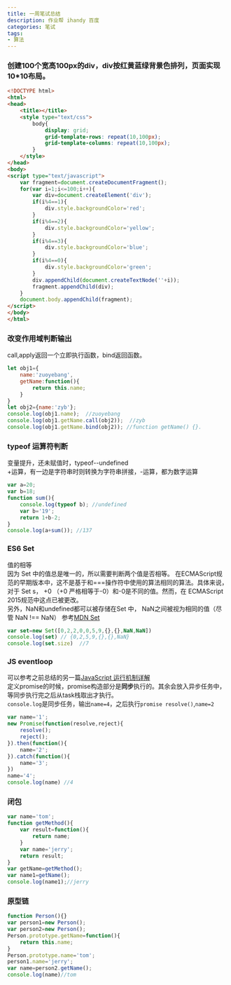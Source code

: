 ```yaml
---
title: 一周笔试总结 
description: 作业帮 ihandy 百度
categories: 笔试
tags:
- 算法
--- 
```

### 创建100个宽高100px的div，div按红黄蓝绿背景色排列，页面实现10*10布局。  
````html
<!DOCTYPE html>
<html>
<head>
	<title></title>
	<style type="text/css">
		body{
			display: grid;
			grid-template-rows: repeat(10,100px);
			grid-template-columns: repeat(10,100px);
		}
	</style>
</head>
<body>
<script type="text/javascript">
	var fragment=document.createDocumentFragment();
	for(var i=1;i<=100;i++){
		var div=document.createElement('div');
		if(i%4==1){
			div.style.backgroundColor='red';
		}
		if(i%4==2){
			div.style.backgroundColor='yellow';
		}
		if(i%4==3){
			div.style.backgroundColor='blue';
		}
		if(i%4==0){
			div.style.backgroundColor='green';
		}
		div.appendChild(document.createTextNode(''+i));
		fragment.appendChild(div);
	}
	document.body.appendChild(fragment);	  
</script>
</body>
</html>
````   

### 改变作用域判断输出  
call,apply返回一个立即执行函数，bind返回函数。
````javascript
let obj1={
	name:'zuoyebang',
	getName:function(){
		return this.name;
	}
}
let obj2={name:'zyb'};
console.log(obj1.name);  //zuoyebang
console.log(obj1.getName.call(obj2));  //zyb
console.log(obj1.getName.bind(obj2)); //function getName() {}. 
````  
### typeof 运算符判断  
变量提升，还未赋值时，typeof--undefined  
+运算，有一边是字符串时则转换为字符串拼接，-运算，都为数字运算
````javascript
var a=20;
var b=18;
function sum(){
	console.log(typeof b); //undefined
	var b='19';
	return 1+b-2;
}
console.log(a+sum()); //137
````  

### ES6 Set  
值的相等  
因为 Set 中的值总是唯一的，所以需要判断两个值是否相等。
在ECMAScript规范的早期版本中，这不是基于和===操作符中使用的算法相同的算法。具体来说，对于 Set s， +0 （+0 严格相等于-0）和-0是不同的值。然而，在 ECMAScript 2015规范中这点已被更改。  
另外，NaN和undefined都可以被存储在Set 中， NaN之间被视为相同的值（尽管 NaN !== NaN） 
参考[MDN Set](https://developer.mozilla.org/zh-CN/docs/Web/JavaScript/Reference/Global_Objects/Set)
````javascript
var set=new Set([0,2,2,0,0,5,9,{},{},NaN,NaN])
console.log(set) // {0,2,5,9,{},{},NaN}
console.log(set.size)  //7  
````  

### JS eventloop  
可以参考之前总结的另一篇[JavaScript 运行机制详解]({{site.url}}/js基础/2018/09/15/js-eventloop)  
定义promise的时候，promise构造部分是**同步**执行的。其余会放入异步任务中，等同步执行完之后从task栈取出才执行。    
`console.log`是同步任务，输出`name=4`，之后执行`promise resolve()`,`name=2`
````javascript
var name='1';
new Promise(function(resolve,reject){
    resolve();
    reject();
}).then(function(){
    name='2';
}).catch(function(){
    name='3';
})
name='4';
console.log(name) //4
````  
### 闭包
````javascript
var name='tom';
function getMethod(){
    var result=function(){
        return name;
    }
    var name='jerry';
    return result;
}
var getName=getMethod();
var name1=getName();
console.log(name1);//jerry
```` 
### 原型链
````javascript
function Person(){}
var person1=new Person();
var person2=new Person();
Person.prototype.getName=function(){
    return this.name;
}
Person.prototype.name='tom';
person1.name='jerry';
var name=person2.getName();
console.log(name)//tom
````


 
 
